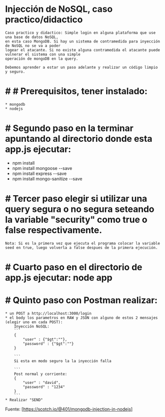 # Injección de NoSQL, caso practico/didactico
    Caso practico y didactico: Simple login en alguna plataforma que use una base de datos NoSQL, 
    en esta caso MongoDB. Si hay un sistema de contramedida para inyección de NoSQL no se va a poder
    logear el atacante. Si no existe alguna contramedida el atacante puede vulnerar el sistema con una simple
    operación de mongoDB en la query.

    Debemos aprender a estar un paso adelante y realizar un código limpio y seguro.

# # # Prerequisitos, tener instalado:
    * mongodb
    * nodejs

# # Segundo paso en la terminar apuntando al directorio donde esta app.js ejecutar: 
   * npm install
   * npm install mongoose --save
   * npm install express --save
   * npm install mongo-sanitize --save

# # Tercer paso elegir si utilizar una query segura o no segura seteando la variable "security" como true o false respectivamente. 
    Nota: Si es la primera vez que ejecuta el programa colocar la variable seed en true, luego volverla a false despues de la primera ejecución.

# # Cuarto paso en el directorio de app.js ejecutar: node app

# # Quinto paso con Postman realizar:
    * un POST a http://localhost:3000/login
    * el body los parametros en RAW y JSON con alguno de estos 2 mensajes (elegir uno en cada POST):
        Inyección NoSQL:
        ```
        {
            "user" : {"$gt":""},
            "password" : {"$gt":""}
        }

        ```
        Si esta en modo seguro la la inyección falla

        ```
        Post normal y corriente: 
        {
            "user" : "david",
            "password" : "1234"
        }
        ```
    * Realizar "SEND"

Fuente: [https://scotch.io/@401/mongodb-injection-in-nodejs]

